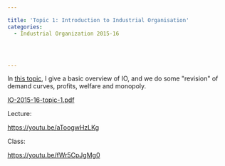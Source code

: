 ```yaml
---

title: 'Topic 1: Introduction to Industrial Organisation'
categories:
  - Industrial Organization 2015-16




---
```

In <a href="https://www.tholden.org/wp-content/uploads/2016/02/IO-2015-16-topic-1.pdf">this topic</a>, I give a basic overview of IO, and we do some "revision" of demand curves, profits, welfare and monopoly.






<object data="https://www.tholden.org/wp-content/uploads/2016/02/IO-2015-16-topic-1.pdf" type="application/pdf" width="100%" height="100%"><a href="https://www.tholden.org/wp-content/uploads/2016/02/IO-2015-16-topic-1.pdf">IO-2015-16-topic-1.pdf</a></object>






Lecture:

https://youtu.be/aToogwHzLKg

Class:

https://youtu.be/fWr5CpJgMg0